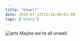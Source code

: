 ```yaml
---
title: "Unwell"
date: 2018-07-13T22:14:06+01:00
tags: ["story"]
---
```


![arts](/static/typed/unwell.png)
Maybe we're all unwell.
